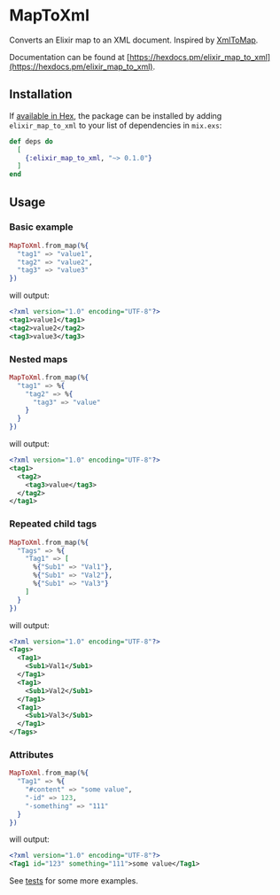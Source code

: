 # MapToXml

Converts an Elixir map to an XML document. Inspired by [XmlToMap](https://github.com/homanchou/elixir-xml-to-map).

Documentation can be found at [https://hexdocs.pm/elixir_map_to_xml](https://hexdocs.pm/elixir_map_to_xml).

## Installation

If [available in Hex](https://hex.pm/docs/publish), the package can be installed
by adding `elixir_map_to_xml` to your list of dependencies in `mix.exs`:

```elixir
def deps do
  [
    {:elixir_map_to_xml, "~> 0.1.0"}
  ]
end
```

## Usage

### Basic example

```elixir
MapToXml.from_map(%{
  "tag1" => "value1",
  "tag2" => "value2",
  "tag3" => "value3"
})
```

will output:

```xml
<?xml version="1.0" encoding="UTF-8"?>
<tag1>value1</tag1>
<tag2>value2</tag2>
<tag3>value3</tag3>
```

### Nested maps

```elixir
MapToXml.from_map(%{
  "tag1" => %{
    "tag2" => %{
      "tag3" => "value"
    }
  }
})
```

will output:

```xml
<?xml version="1.0" encoding="UTF-8"?>
<tag1>
  <tag2>
    <tag3>value</tag3>
  </tag2>
</tag1>
```

### Repeated child tags

```elixir
MapToXml.from_map(%{
  "Tags" => %{
    "Tag1" => [
      %{"Sub1" => "Val1"},
      %{"Sub1" => "Val2"},
      %{"Sub1" => "Val3"}
    ]
  }
})
```

will output:

```xml
<?xml version="1.0" encoding="UTF-8"?>
<Tags>
  <Tag1>
    <Sub1>Val1</Sub1>
  </Tag1>
  <Tag1>
    <Sub1>Val2</Sub1>
  </Tag1>
  <Tag1>
    <Sub1>Val3</Sub1>
  </Tag1>
</Tags>
```

### Attributes

```elixir
MapToXml.from_map(%{
  "Tag1" => %{
    "#content" => "some value",
    "-id" => 123,
    "-something" => "111"
  }
})
```

will output:

```xml
<?xml version="1.0" encoding="UTF-8"?>
<Tag1 id="123" something="111">some value</Tag1>
```

See [tests](test/map_to_xml_test.exs) for some more examples.